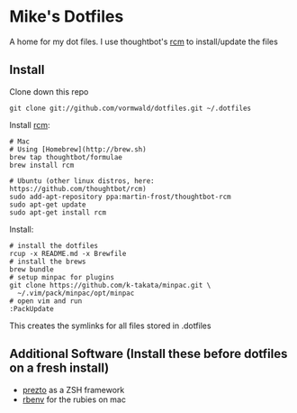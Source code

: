 Mike's Dotfiles
===============

A home for my dot files. I use thoughtbot's [rcm](https://github.com/thoughtbot/rcm) to install/update the files

Install
-------

Clone down this repo

    git clone git://github.com/vormwald/dotfiles.git ~/.dotfiles

Install [rcm](https://github.com/thoughtbot/rcm):

    # Mac
    # Using [Homebrew](http://brew.sh)
    brew tap thoughtbot/formulae
    brew install rcm
    
    # Ubuntu (other linux distros, here: https://github.com/thoughtbot/rcm)
    sudo add-apt-repository ppa:martin-frost/thoughtbot-rcm
    sudo apt-get update
    sudo apt-get install rcm
    

Install:

    # install the dotfiles
    rcup -x README.md -x Brewfile
    # install the brews
    brew bundle
    # setup minpac for plugins
    git clone https://github.com/k-takata/minpac.git \
      ~/.vim/pack/minpac/opt/minpac
    # open vim and run 
    :PackUpdate

This creates the symlinks for all files stored in .dotfiles

Additional Software (Install these before dotfiles on a fresh install)
------------------

- [prezto](https://github.com/sorin-ionescu/prezto) as a ZSH framework
- [rbenv](https://github.com/sstephenson/rbenv) for the rubies on mac


